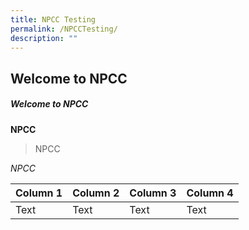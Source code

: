 ```yaml
---
title: NPCC Testing
permalink: /NPCCTesting/
description: ""
---
```


## Welcome to NPCC
##### Welcome to NPCC

**NPCC**
> NPCC

*NPCC*



| Column 1 | Column 2 | Column 3 | Column 4 |
| -------- | -------- | -------- | -------- |
| Text     | Text     | Text     | Text     |

